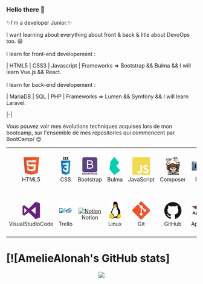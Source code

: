 ### Hello there 👋

✨I'm a developer Junior.✨

I want learning about everything about front & back & litle about DevoOps too. 😄
<br>
<br>
I learn for front-end developement : 

| HTML5 | CSS3 | Javascript | Frameworks => Bootstrap && Bulma && I will learn Vue.js && React.
<br>
<br>
I learn for back-end developement : 

| MariaDB | SQL | PHP | Frameworks => Lumen && Symfony && I will learn Laravel.
<br>

|-|

Vous pouvez voir mes évolutions techniques acquises lors de mon bootcamp, sur l'ensemble de mes repositories qui commencent par BootCamp/ 😊


<table align= "center">
  <tr>
    <td align="center"  width="140" height="112.43">
      <a href="#macropower-tech">
        <img src="https://github.com/devicons/devicon/blob/master/icons/html5/html5-original.svg" width="48" height="48" alt="HTML5" />
      </a>
      <br>HTML5
    </td>
    <td align="center"  width="140" height="112.43">
      <a href="#macropower-tech">
        <img src="https://github.com/devicons/devicon/blob/master/icons/css3/css3-original-wordmark.svg" width="48" height="48" alt="CSS3" />
      </a>
      <br>CSS
    </td>
    <td align="center"  width="140" height="112.43">
      <a href="#macropower-tech">
        <img src="https://github.com/devicons/devicon/blob/master/icons/bootstrap/bootstrap-plain-wordmark.svg" width="48" height="48" alt="Bootstrap" />
      </a>
      <br>Bootstrap
    </td>
    <td align="center"  width="140" height="112.43">
      <a href="#macropower-tech">
        <img src="https://github.com/devicons/devicon/blob/master/icons/bulma/bulma-plain.svg" width="48" height="48" alt="Bulma" />
      </a>
      <br>Bulma
    </td>
    <td align="center"  width="140" height="112.43">
      <a href="#macropower-tech">
        <img src="https://github.com/devicons/devicon/blob/master/icons/javascript/javascript-plain.svg" width="48" height="48" alt="JavaScript" />
      </a>
      <br>JavaScript
    </td>
    <td align="center" width="140" height="112.43">
      <a href="#macropower-tech" >
        <img src="https://github.com/devicons/devicon/blob/master/icons/composer/composer-original.svg" width="48" height="48" alt="Composer" />
      </a>
      <br>Composer
    </td>
     <td align="center" width="140" height="112.43">
      <a href="#macropower-tech" >
        <img src="https://github.com/devicons/devicon/blob/master/icons/php/php-original.svg" width="48" height="48" alt="PHP" />
      </a>
      <br>PHP
    </td>
    <td align="center" width="140" height="112.43">
      <a href="#macropower-tech" >
        <img src="https://github.com/devicons/devicon/blob/master/icons/symfony/symfony-original.svg" width="48" height="48" alt="Symfony" />
      </a>
      <br>Symfony
    </td>
    <td align="center" width="140" height="112.43">
      <a href="#macropower-tech" >
        <img src="https://github.com/devicons/devicon/blob/master/icons/doctrine/doctrine-plain-wordmark.svg" width="48" height="48" alt="Doctrine" />
      </a>
      <br>Doctrine
    </td>
    <tr><td align="center" width="140" height="112.43">
      <a href="#macropower-tech" >
        <img src="https://github.com/devicons/devicon/blob/master/icons/visualstudio/visualstudio-plain.svg" width="48" height="48" alt="VisualStudioCode" />
      </a>
      <br>VisualStudioCode
    </td>
    <td align="center"  width="140" height="112.43">
      <a href="#macropower-tech" >
        <img src="https://github.com/devicons/devicon/blob/master/icons/trello/trello-plain-wordmark.svg" width="48" height="48" alt="Trello" />
      </a>
      <br>Trello
    </td>
      <td align="center"  width="140" height="112.43">
      <a href="#macropower-tech" >
        <img src="https://img.icons8.com/color/48/000000/notion--v1.png" width="48" height="48" alt="Notion" />
      </a>
      <br>Notion
    </td>
      <td align="center"  width="140" height="112.43">
      <a href="#macropower-tech" >
        <img src="https://github.com/devicons/devicon/blob/master/icons/linux/linux-original.svg" width="48" height="48" alt="Linux" />
      </a>
      <br>Linux
    </td>
      <td align="center" width="140" height="112.43">
      <a href="#macropower-tech">
        <img src="https://github.com/devicons/devicon/blob/master/icons/git/git-original.svg" width="48" height="48" alt="Git" />
      </a>
      <br>Git
    </td>
    <td align="center" width="140" height="112.43">
      <a href="#macropower-tech">
        <img src="https://github.com/devicons/devicon/blob/master/icons/github/github-original.svg" width="48" height="48" alt="GitHub" />
      </a>
      <br>GitHub
    </td>
      <td align="center" width="140" height="112.43">
      <a href="#macropower-tech">
        <img src="https://github.com/devicons/devicon/blob/master/icons/apache/apache-original-wordmark.svg" width="48" height="48" alt="Apache" />
      </a>
      <br>Apache
    </td>
      <td align="center" width="140" height="112.43">
      <a href="#macropower-tech">
        <img src="https://github.com/devicons/devicon/blob/master/icons/figma/figma-original.svg" width="48" height="48" alt="Figma" />
      </a>
      <br>Figma
    </td>
      </th>
</table>
<h1>
  [![AmelieAlonah's GitHub stats]
  </h1>
<p align="center">
<img height="137px" src="https://github-readme-stats.vercel.app/api?username=AmelieAlonah&hide=stars&show_icons=true&count_private=true&theme=radical"

</p>
